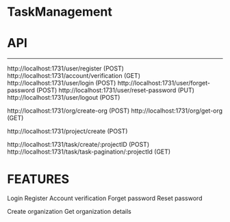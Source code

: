 # TaskManagement

# API
---------------------------------------
http://localhost:1731/user/register (POST)
http://localhost:1731/account/verification (GET)
http://localhost:1731/user/login (POST)
http://localhost:1731/user/forget-password (POST)
http://localhost:1731/user/reset-password (PUT)
http://localhost:1731/user/logout (POST)

http://localhost:1731/org/create-org (POST)
http://localhost:1731/org/get-org (GET)

http://localhost:1731/project/create (POST)

http://localhost:1731/task/create/:projectID (POST)
http://localhost:1731/task/task-pagination/:projectId (GET)


# FEATURES

Login
Register
Account verification
Forget password
Reset password

Create organization
Get organization details